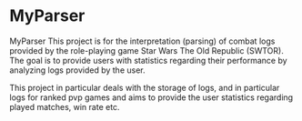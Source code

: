 # MyParser
MyParser This project is for the interpretation (parsing) of combat logs provided by the role-playing game Star Wars The Old Republic (SWTOR). The goal is to provide users with statistics regarding their performance by analyzing logs provided by the user.

This project in particular deals with the storage of logs, and in particular logs for ranked pvp games and aims to provide the user statistics regarding played matches, win rate etc.


